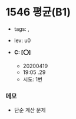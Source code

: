 # 1546 평균(B1)
 - tags: ,
 - lev: u0

- **C: [:o:]**
  - 20200419
  - 19:05 .29 
  - 시도: 1번

### 메모
 - 단순 계산 문제


